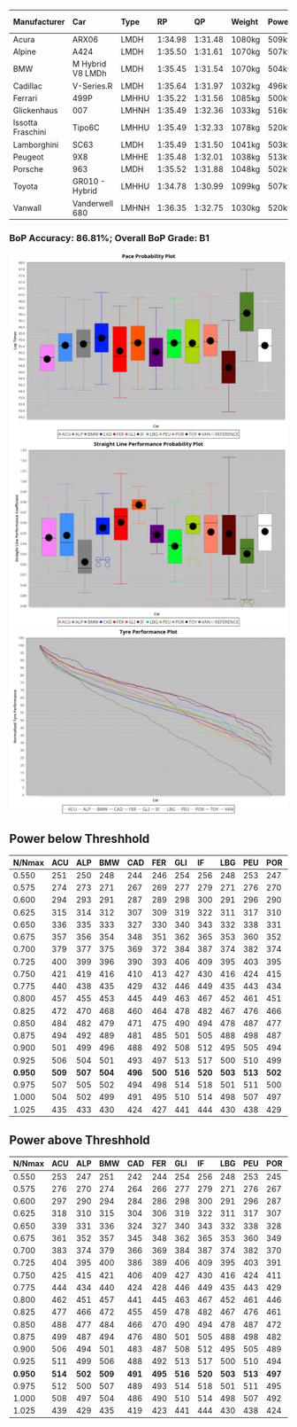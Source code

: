 |Manufacturer|Car|Type|RP|QP|Weight|Power¹|Threshhold|PINC|Power²|E/Stint|AVG Vmax|FDS|RDLC|L/Stint|BOP-Grade|ModelAccuracy|ModelPoints|Match%|
|:-|:-|:-|:-|:-|:-|:-|:-|:-|:-|:-|:-|:-|:-|:-|:-|:-|:-|:-|
|Acura|ARX06|LMDH|1:34.98|1:31.48|1080kg|509kw|210.0kph|1%|514kw|909MJ|298.40kph|-|0.99|40|-D2|100.00%|995|60.49%|
|Alpine|A424|LMDH|1:35.50|1:31.61|1070kg|507kw|210.0kph|-1%|502kw|900MJ|298.42kph|-|0.99|40|~A1|81.46%|523|100.00%|
|BMW|M Hybrid V8 LMDh|LMDH|1:35.45|1:31.54|1070kg|504kw|210.0kph|1%|509kw|893MJ|294.68kph|-|1.01|40|~A1|98.60%|1690|100.00%|
|Cadillac|V-Series.R|LMDH|1:35.64|1:31.97|1032kg|496kw|210.0kph|-1%|491kw|869MJ|299.32kph|-|1.03|40|+B1|98.38%|1765|85.98%|
|Ferrari|499P|LMHHU|1:35.22|1:31.56|1085kg|500kw|210.0kph|-1%|495kw|883MJ|299.39kph|190kph|1.01|40|-A2|92.24%|2247|92.56%|
|Glickenhaus|007|LMHNH|1:35.49|1:32.36|1033kg|516kw|210.0kph|0%|516kw|910MJ|305.22kph|-|0.95|40|+B1|96.18%|554|87.45%|
|Issotta Fraschini|Tipo6C|LMHHU|1:35.49|1:32.33|1078kg|520kw|210.0kph|0%|520kw|922MJ|299.41kph|190kph|1.03|40|+A2|66.67%|96|92.97%|
|Lamborghini|SC63|LMDH|1:35.49|1:31.50|1041kg|503kw|210.0kph|0%|503kw|884MJ|297.74kph|-|1.05|40|+A2|96.77%|419|93.15%|
|Peugeot|9X8|LMHHE|1:35.48|1:32.01|1038kg|513kw|210.0kph|0%|513kw|905MJ|301.08kph|150kph|1.02|40|~A1|87.65%|1795|100.00%|
|Porsche|963|LMDH|1:35.52|1:31.88|1048kg|502kw|210.0kph|-1%|497kw|885MJ|299.35kph|-|1.01|40|~A1|96.81%|5438|100.00%|
|Toyota|GR010 - Hybrid|LMHHU|1:34.78|1:30.99|1099kg|507kw|210.0kph|1%|512kw|905MJ|298.21kph|190kph|1.00|40|-D1|86.04%|1751|68.04%|
|Vanwall|Vanderwell 680|LMHNH|1:36.35|1:32.75|1030kg|520kw|210.0kph|0%|520kw|908MJ|297.35kph|-|1.01|40|+D2|91.42%|501|61.08%|

### BoP Accuracy: 86.81%; Overall BoP Grade: B1
![PACECHART](./IMG/ACOMETHOD.png)
![STRAIGHTLINEPERFORMANCECHART](./IMG/ACOMETHOD_sp.png)
![TYREPERFORMANCECHART](./IMG/ACOMETHOD_tw.png)

## Power below Threshhold
|N/Nmax|ACU|ALP|BMW|CAD|FER|GLI|IF|LBG|PEU|POR|TOY|VAN|
|:-|:-|:-|:-|:-|:-|:-|:-|:-|:-|:-|:-|:-|
|0.550|251|250|248|244|246|254|256|248|253|247|250|256|
|0.575|274|273|271|267|269|277|279|271|276|270|273|279|
|0.600|294|293|291|287|289|298|300|291|296|290|293|300|
|0.625|315|314|312|307|309|319|322|311|317|310|314|322|
|0.650|336|335|333|327|330|340|343|332|338|331|335|343|
|0.675|357|356|354|348|351|362|365|353|360|352|356|365|
|0.700|379|377|375|369|372|384|387|374|382|374|377|387|
|0.725|400|399|396|390|393|406|409|395|403|395|399|409|
|0.750|421|419|416|410|413|427|430|416|424|415|419|430|
|0.775|440|438|435|429|432|446|449|435|443|434|438|449|
|0.800|457|455|453|445|449|463|467|452|461|451|455|467|
|0.825|472|470|468|460|464|478|482|467|476|466|470|482|
|0.850|484|482|479|471|475|490|494|478|487|477|482|494|
|0.875|494|492|489|481|485|501|505|488|498|487|492|505|
|0.900|501|499|496|488|492|508|512|495|505|494|499|512|
|0.925|506|504|501|493|497|513|517|500|510|499|504|517|
|**0.950**|**509**|**507**|**504**|**496**|**500**|**516**|**520**|**503**|**513**|**502**|**507**|**520**|
|0.975|507|505|502|494|498|514|518|501|511|500|505|518|
|1.000|504|502|499|491|495|510|514|498|507|497|502|514|
|1.025|435|433|430|424|427|441|444|430|438|429|433|444|

## Power above Threshhold
|N/Nmax|ACU|ALP|BMW|CAD|FER|GLI|IF|LBG|PEU|POR|TOY|VAN|
|:-|:-|:-|:-|:-|:-|:-|:-|:-|:-|:-|:-|:-|
|0.550|253|247|251|242|244|254|256|248|253|245|252|256|
|0.575|276|270|274|264|266|277|279|271|276|267|275|279|
|0.600|297|290|294|284|286|298|300|291|296|287|296|300|
|0.625|318|310|315|304|306|319|322|311|317|307|317|322|
|0.650|339|331|336|324|327|340|343|332|338|328|338|343|
|0.675|361|352|357|345|348|362|365|353|360|349|359|365|
|0.700|383|374|379|366|369|384|387|374|382|370|381|387|
|0.725|404|395|400|386|389|406|409|395|403|391|403|409|
|0.750|425|415|421|406|409|427|430|416|424|411|423|430|
|0.775|444|434|440|424|428|446|449|435|443|429|442|449|
|0.800|462|451|457|441|445|463|467|452|461|446|460|467|
|0.825|477|466|472|455|459|478|482|467|476|461|475|482|
|0.850|488|477|484|466|470|490|494|478|487|472|486|494|
|0.875|499|487|494|476|480|501|505|488|498|482|497|505|
|0.900|506|494|501|483|487|508|512|495|505|489|504|512|
|0.925|511|499|506|488|492|513|517|500|510|494|509|517|
|**0.950**|**514**|**502**|**509**|**491**|**495**|**516**|**520**|**503**|**513**|**497**|**512**|**520**|
|0.975|512|500|507|489|493|514|518|501|511|495|510|518|
|1.000|508|497|504|486|490|510|514|498|507|492|506|514|
|1.025|439|429|435|419|423|441|444|430|438|424|437|444|

